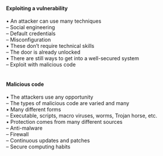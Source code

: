 ####  Exploiting a vulnerability  

• An attacker can use many techniques  
– Social engineering  
– Default credentials  
– Misconfiguration  
• These don’t require technical skills  
– The door is already unlocked  
• There are still ways to get into a well-secured system  
– Exploit with malicious code  
<br>


####  Malicious code 

• The attackers use any opportunity  
– The types of malicious code are varied and many  
• Many different forms  
– Executable, scripts, macro viruses, worms, Trojan horse, etc.  
• Protection comes from many different sources  
– Anti-malware  
– Firewall  
– Continuous updates and patches  
– Secure computing habits
